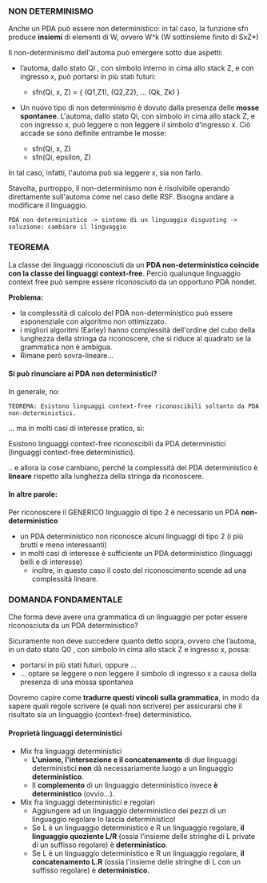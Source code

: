 ### NON DETERMINISMO
Anche un PDA può essere non deterministico: in tal caso, la funzione sfn produce __insiemi__ di elementi di W, ovvero W^k (W sottinsieme finito di SxZ*)

Il non-determinismo dell'automa può emergere sotto
due aspetti:
- l’automa, dallo stato Qi , con simbolo interno in cima allo stack Z, e con ingresso x, può portarsi in più stati futuri:
    - sfn(Qi, x, Z) = { (Q1,Z1), (Q2,Z2), … (Qk, Zk) }

- Un nuovo tipo di non determinismo è dovuto dalla presenza delle __mosse spontanee__. L'automa, dallo stato Qi, con simbolo in cima allo stack Z, e con ingresso x, può leggere o non leggere il simbolo d'ingresso x. Ciò accade se sono definite entrambe le mosse:
    - sfn(Qi, x, Z)
    - sfn(Qi, epsilon, Z)

In tal caso, infatti, l'automa può sia leggere x, sia non farlo. 

Stavolta, purtroppo, il non-determinismo non è risolvibile operando direttamente sull'automa come nel caso delle RSF. Bisogna andare a modificare il linguaggio.

    PDA non deterministico -> sintomo di un linguaggio disgusting -> soluzione: cambiare il linguaggio

### TEOREMA 
La classe dei linguaggi riconosciuti da un __PDA non-deterministico coincide con la classe dei linguaggi context-free__. Perciò qualunque linguaggio context free può sempre essere riconosciuto da un opportuno PDA nondet.

__Problema:__
- la complessità di calcolo del PDA non-deterministico può essere esponenziale con algoritmo non ottimizzato.
- i migliori algoritmi (Earley) hanno complessità dell'ordine del cubo della lunghezza della stringa da riconoscere, che si riduce al quadrato se la grammatica non è ambigua.
- Rimane però sovra-lineare…

#### Si può rinunciare ai PDA non deterministici?
In generale, no:

    TEOREMA: Esistono linguaggi context-free riconoscibili soltanto da PDA non-deterministici.

... ma in molti casi di interesse pratico, sì:

Esistono linguaggi context-free riconoscibili da PDA deterministici (linguaggi context-free deterministici).

.. e allora la cose cambiano, perché la complessità del PDA deterministico è __lineare__ rispetto alla lunghezza della stringa da riconoscere.

#### In altre parole: 
Per riconoscere il GENERICO linguaggio di tipo 2 è necessario un PDA __non-deterministico__
- un PDA deterministico non riconosce alcuni linguaggi di tipo 2 (i più brutti e meno interessanti)
- in molti casi di interesse è sufficiente un PDA deterministico (linguaggi belli e di interesse)
    - inoltre, in questo caso il costo del riconoscimento scende ad una complessità lineare.

### DOMANDA FONDAMENTALE
Che forma deve avere una grammatica di un linguaggio per poter essere riconosciuta da un PDA deterministico?

Sicuramente non deve succedere quanto detto sopra, ovvero che l’automa, in un dato stato Q0 , con simbolo in cima allo stack Z e ingresso x, possa:
- portarsi in più stati futuri, oppure ...
- ... optare se leggere o non leggere il simbolo di ingresso x a causa della presenza di una mossa spontanea 

Dovremo capire come __tradurre questi vincoli sulla grammatica__, in modo da sapere quali regole scrivere (e quali non scrivere) per assicurarsi che il risultato sia un linguaggio (context-free) deterministico.

#### Proprietà linguaggi deterministici
- Mix fra linguaggi deterministici
    - __L'unione, l'intersezione e il concatenamento__ di due linguaggi deterministici __non__ dà necessariamente luogo a un linguaggio __deterministico__.
    - Il __complemento__ di un linguaggio deterministico invece __è deterministico__ (ovvio…).
- Mix fra linguaggi deterministici e regolari
    - Aggiungere ad un linguaggio deterministico dei pezzi di un linguaggio regolare lo lascia deterministico!
    - Se L è un linguaggio deterministico e R un linguaggio regolare, __il linguaggio quoziente L/R__ (ossia l'insieme delle stringhe di L private di un suffisso regolare) è __deterministico__.
    - Se L è un linguaggio deterministico e R un linguaggio regolare, __il concatenamento L.R__ (ossia l'insieme delle stringhe di L con un suffisso regolare) è __deterministico__.